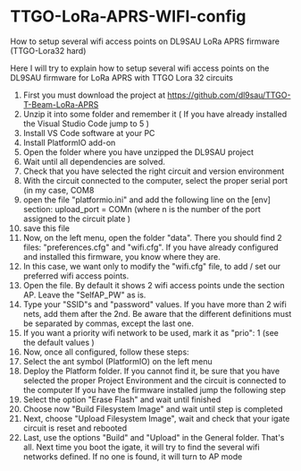 # TTGO-LoRa-APRS-WIFI-config
How to setup several wifi access points on DL9SAU LoRa APRS firmware (TTGO-Lora32 hard)

Here I will try to explain how to setup several wifi access points on the DL9SAU firmware for LoRa APRS with TTGO Lora 32 circuits

1. First you must download the project at https://github.com/dl9sau/TTGO-T-Beam-LoRa-APRS
2. Unzip it into some folder and remember it
( If you have already installed the Visual Studio Code jump to 5 )
3. Install VS Code software at your PC
4. Install PlatformIO add-on
5. Open the folder where you have unzipped the DL9SAU project
6. Wait until all dependencies are solved.
7. Check that you have selected the right circuit and version environment
8. With the circuit connected to the computer, select the proper serial port (in my case, COM8
9. open the file "platformio.ini" and add the following line on the [env] section:
    upload_port = COMn (where n is the number of the port assigned to the circuit plate )
10. save this file
11. Now, on the left menu, open the folder "data". There you should find 2 files: "preferences.cfg" and "wifi.cfg". If you have already configured and installed this firmware, you know where they are.
12. In this case, we want only to modify the "wifi.cfg" file, to add / set our preferred wifi access points.
13. Open the file. By default it shows 2 wifi access points unde the section AP. Leave the "SelfAP_PW" as is.
14. Type your "SSID"s and "password" values. If you have more than 2 wifi nets, add them after the 2nd.
    Be aware that the different definitions must be separated by commas, except the last one.
15. If you want a priority wifi network to be used, mark it as "prio": 1 (see the default values )
16. Now, once all configured, follow these steps:
17. Select the ant symbol (PlatformIO) on the left menu
18. Deploy the Platform folder. If you cannot find it, be sure that you have selected the proper Project Environment and the circuit is connected to the computer
If you have the firmware installed jump the following step
19. Select the option "Erase Flash" and wait until finished
20. Choose now "Build Filesystem Image" and wait until step is completed
21. Next, choose "Upload Filesystem Image", wait and check that your igate circuit is reset and rebooted
22. Last, use the options "Build" and "Upload" in the General folder.
That's all. Next time you boot the igate, it will try to find the several wifi networks defined. If no one is found, it will turn to AP mode

    
